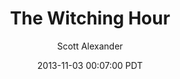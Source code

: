 ---
layout: podcast
title: "The Witching Hour"
author: Scott Alexander
description: https://slatestarcodex.com/2013/11/03/the-witching-hour/
date: 2013-11-03 00:07:00 PDT
length: 2529893
duration: 632
guid: the-witching-hour
---